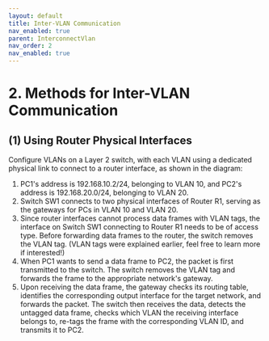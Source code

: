 ```yaml
---
layout: default
title: Inter-VLAN Communication
nav_enabled: true
parent: InterconnectVlan
nav_order: 2
nav_enabled: true
---
```


# 2. Methods for Inter-VLAN Communication

## (1) Using Router Physical Interfaces

Configure VLANs on a Layer 2 switch, with each VLAN using a dedicated physical link to connect to a router interface, as shown in the diagram:

1. PC1's address is 192.168.10.2/24, belonging to VLAN 10, and PC2's address is 192.168.20.0/24, belonging to VLAN 20.
2. Switch SW1 connects to two physical interfaces of Router R1, serving as the gateways for PCs in VLAN 10 and VLAN 20.
3. Since router interfaces cannot process data frames with VLAN tags, the interface on Switch SW1 connecting to Router R1 needs to be of access type. Before forwarding data frames to the router, the switch removes the VLAN tag. (VLAN tags were explained earlier, feel free to learn more if interested!)
4. When PC1 wants to send a data frame to PC2, the packet is first transmitted to the switch. The switch removes the VLAN tag and forwards the frame to the appropriate network's gateway.
5. Upon receiving the data frame, the gateway checks its routing table, identifies the corresponding output interface for the target network, and forwards the packet. The switch then receives the data, detects the untagged data frame, checks which VLAN the receiving interface belongs to, re-tags the frame with the corresponding VLAN ID, and transmits it to PC2.
